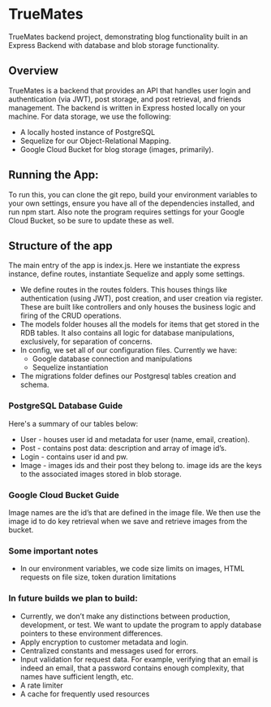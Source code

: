 # TrueMates
TrueMates backend project, demonstrating blog functionality built in an Express Backend with database and blob storage functionality.

## Overview
TrueMates is a backend that provides an API that handles user login and authentication (via JWT), post storage, and post retrieval, and friends management. The backend is written in Express hosted locally on your machine. For data storage, we use the following: 
- A locally hosted instance of PostgreSQL
- Sequelize for our Object-Relational Mapping. 
- Google Cloud Bucket for blog storage (images, primarily).

## Running the App:
To run this, you can clone the git repo, build your environment variables to your own settings, ensure you have all of the dependencies installed, and run npm start. Also note the program requires settings for your Google Cloud Bucket, so be sure to update these as well.


## Structure of the app
The main entry of the app is index.js. Here we instantiate the express instance, define routes, instantiate Sequelize and apply some settings. 
- We define routes in the routes folders. This houses things like authentication (using JWT), post creation, and user creation via register. These are built like controllers and only houses the business logic and firing of the CRUD operations.  
- The models folder houses all the models for items that get stored in the RDB tables. It also contains all logic for database manipulations, exclusively, for separation of concerns. 
- In config, we set all of our configuration files. Currently we have:
    - Google database connection and manipulations
    - Sequelize instantiation 
- The migrations folder defines our Postgresql tables creation and schema. 


### PostgreSQL Database Guide
Here's a summary of our tables below:
- User - houses user id and metadata for user (name, email, creation).
- Post - contains post data: description and array of image id’s.
- Login - contains user id and pw.
- Image - images ids and their post they belong to. image ids are the keys to the associated images stored in blob storage.  

### Google Cloud Bucket Guide
Image names are the id’s that are defined in the image file. We then use the image id to do key retrieval when we save and retrieve images from the bucket. 

### Some important notes
- In our environment variables, we code size limits on images, HTML requests on file size, token duration limitations


### In future builds we plan to build: 
- Currently, we don’t make any distinctions between production, development, or test. We want to update the program to apply database pointers to these environment differences. 
- Apply encryption to customer metadata and login.
- Centralized constants and messages used for errors.
- Input validation for request data. For example, verifying that an email is indeed an email, that a password contains enough complexity, that names have sufficient length, etc.
- A rate limiter
- A cache for frequently used resources
